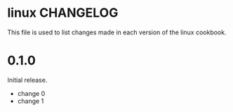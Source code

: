 # linux CHANGELOG

This file is used to list changes made in each version of the linux cookbook.

# 0.1.0

Initial release.

- change 0
- change 1

